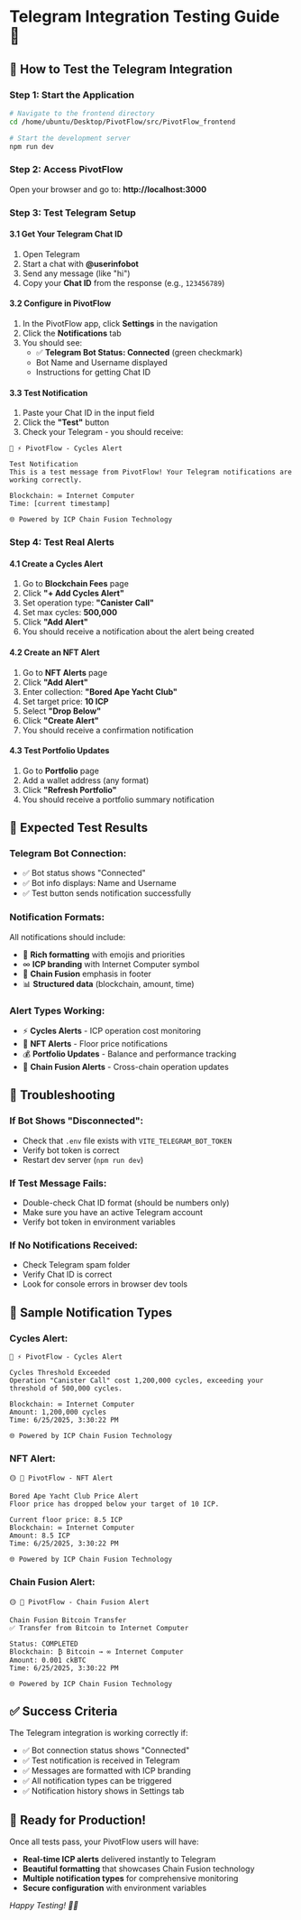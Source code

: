 # Telegram Integration Testing Guide 🧪

## 🚀 How to Test the Telegram Integration

### **Step 1: Start the Application**
```bash
# Navigate to the frontend directory
cd /home/ubuntu/Desktop/PivotFlow/src/PivotFlow_frontend

# Start the development server
npm run dev
```

### **Step 2: Access PivotFlow**
Open your browser and go to: **http://localhost:3000**

### **Step 3: Test Telegram Setup**

#### **3.1 Get Your Telegram Chat ID**
1. Open Telegram
2. Start a chat with **@userinfobot**
3. Send any message (like "hi")
4. Copy your **Chat ID** from the response (e.g., `123456789`)

#### **3.2 Configure in PivotFlow**
1. In the PivotFlow app, click **Settings** in the navigation
2. Click the **Notifications** tab
3. You should see:
   - ✅ **Telegram Bot Status: Connected** (green checkmark)
   - Bot Name and Username displayed
   - Instructions for getting Chat ID

#### **3.3 Test Notification**
1. Paste your Chat ID in the input field
2. Click the **"Test"** button
3. Check your Telegram - you should receive:

```
🔵 ⚡ PivotFlow - Cycles Alert

Test Notification
This is a test message from PivotFlow! Your Telegram notifications are working correctly.

Blockchain: ∞ Internet Computer
Time: [current timestamp]

🌐 Powered by ICP Chain Fusion Technology
```

### **Step 4: Test Real Alerts**

#### **4.1 Create a Cycles Alert**
1. Go to **Blockchain Fees** page
2. Click **"+ Add Cycles Alert"**
3. Set operation type: **"Canister Call"**
4. Set max cycles: **500,000**
5. Click **"Add Alert"**
6. You should receive a notification about the alert being created

#### **4.2 Create an NFT Alert**
1. Go to **NFT Alerts** page
2. Click **"Add Alert"**
3. Enter collection: **"Bored Ape Yacht Club"**
4. Set target price: **10 ICP**
5. Select **"Drop Below"**
6. Click **"Create Alert"**
7. You should receive a confirmation notification

#### **4.3 Test Portfolio Updates**
1. Go to **Portfolio** page
2. Add a wallet address (any format)
3. Click **"Refresh Portfolio"**
4. You should receive a portfolio summary notification

## 🎯 Expected Test Results

### **Telegram Bot Connection:**
- ✅ Bot status shows "Connected"
- ✅ Bot info displays: Name and Username
- ✅ Test button sends notification successfully

### **Notification Formats:**
All notifications should include:
- 🎨 **Rich formatting** with emojis and priorities
- ∞ **ICP branding** with Internet Computer symbol
- 🔗 **Chain Fusion** emphasis in footer
- 📊 **Structured data** (blockchain, amount, time)

### **Alert Types Working:**
- ⚡ **Cycles Alerts** - ICP operation cost monitoring
- 🎨 **NFT Alerts** - Floor price notifications
- 💰 **Portfolio Updates** - Balance and performance tracking
- 🔗 **Chain Fusion Alerts** - Cross-chain operation updates

## 🔧 Troubleshooting

### **If Bot Shows "Disconnected":**
- Check that `.env` file exists with `VITE_TELEGRAM_BOT_TOKEN`
- Verify bot token is correct
- Restart dev server (`npm run dev`)

### **If Test Message Fails:**
- Double-check Chat ID format (should be numbers only)
- Make sure you have an active Telegram account
- Verify bot token in environment variables

### **If No Notifications Received:**
- Check Telegram spam folder
- Verify Chat ID is correct
- Look for console errors in browser dev tools

## 📱 Sample Notification Types

### **Cycles Alert:**
```
🔴 ⚡ PivotFlow - Cycles Alert

Cycles Threshold Exceeded
Operation "Canister Call" cost 1,200,000 cycles, exceeding your threshold of 500,000 cycles.

Blockchain: ∞ Internet Computer
Amount: 1,200,000 cycles
Time: 6/25/2025, 3:30:22 PM

🌐 Powered by ICP Chain Fusion Technology
```

### **NFT Alert:**
```
🟡 🎨 PivotFlow - NFT Alert

Bored Ape Yacht Club Price Alert
Floor price has dropped below your target of 10 ICP.

Current floor price: 8.5 ICP
Blockchain: ∞ Internet Computer
Amount: 8.5 ICP
Time: 6/25/2025, 3:30:22 PM

🌐 Powered by ICP Chain Fusion Technology
```

### **Chain Fusion Alert:**
```
🟡 🔗 PivotFlow - Chain Fusion Alert

Chain Fusion Bitcoin Transfer
✅ Transfer from Bitcoin to Internet Computer

Status: COMPLETED
Blockchain: ₿ Bitcoin → ∞ Internet Computer
Amount: 0.001 ckBTC
Time: 6/25/2025, 3:30:22 PM

🌐 Powered by ICP Chain Fusion Technology
```

## ✅ Success Criteria

The Telegram integration is working correctly if:
- ✅ Bot connection status shows "Connected"
- ✅ Test notification is received in Telegram
- ✅ Messages are formatted with ICP branding
- ✅ All notification types can be triggered
- ✅ Notification history shows in Settings tab

## 🎉 Ready for Production!

Once all tests pass, your PivotFlow users will have:
- **Real-time ICP alerts** delivered instantly to Telegram
- **Beautiful formatting** that showcases Chain Fusion technology
- **Multiple notification types** for comprehensive monitoring
- **Secure configuration** with environment variables

*Happy Testing! 🧪📱*
